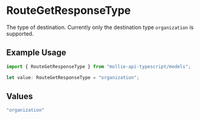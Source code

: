 # RouteGetResponseType

The type of destination. Currently only the destination type `organization` is supported.

## Example Usage

```typescript
import { RouteGetResponseType } from "mollie-api-typescript/models";

let value: RouteGetResponseType = "organization";
```

## Values

```typescript
"organization"
```